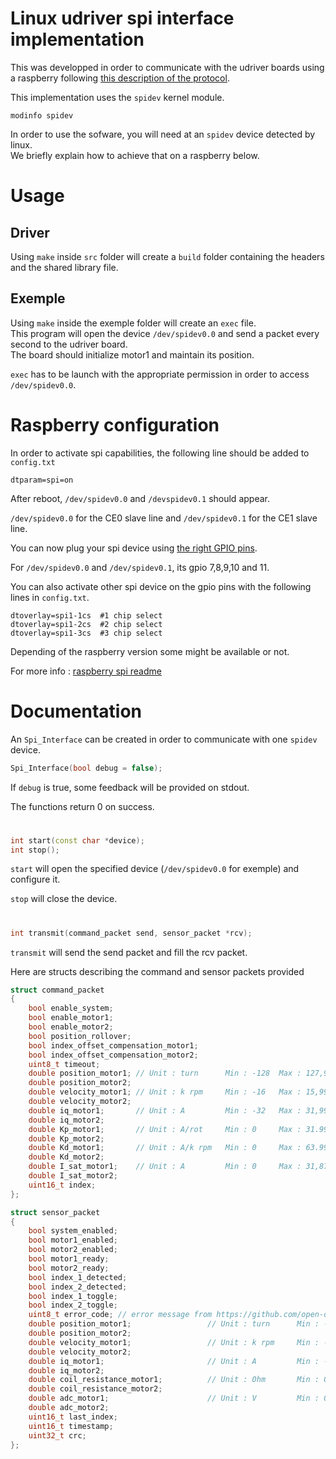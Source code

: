 # Linux udriver spi interface implementation

This was developped in order to communicate with the udriver boards using a raspberry following [this description of the protocol](https://github.com/open-dynamic-robot-initiative/master-board/blob/master/documentation/BLMC_%C2%B5Driver_SPI_interface.md).

This implementation uses the `spidev` kernel module.  

```
modinfo spidev
```

In order to use the sofware, you will need at an `spidev` device detected by linux.  
We briefly explain how to achieve that on a raspberry below.  

# Usage

## Driver

Using `make` inside `src` folder will create a `build` folder containing the headers and the shared library file.

## Exemple

Using `make` inside the exemple folder will create an `exec` file.  
This program will open the device `/dev/spidev0.0` and send a packet every second to the udriver board.  
The board should initialize motor1 and maintain its position.

`exec` has to be launch with the appropriate permission in order to access `/dev/spidev0.0`.

# Raspberry configuration

In order to activate spi capabilities, the following line should be added to `config.txt`

```
dtparam=spi=on
```

After reboot, `/dev/spidev0.0` and `/devspidev0.1` should appear.

`/dev/spidev0.0` for the CE0 slave line and `/dev/spidev0.1` for the CE1 slave line.

You can now plug your spi device using [the right GPIO pins](https://www.raspberrypi.org/documentation/usage/gpio/).

For `/dev/spidev0.0` and `/dev/spidev0.1`, its gpio 7,8,9,10 and 11.

You can also activate other spi device on the gpio pins with the following lines in `config.txt`.  
 
```
dtoverlay=spi1-1cs  #1 chip select
dtoverlay=spi1-2cs  #2 chip select
dtoverlay=spi1-3cs  #3 chip select
```

Depending of the raspberry version some might be available or not.


For more info : [raspberry spi readme](https://www.raspberrypi.org/documentation/hardware/raspberrypi/spi/README.md)

# Documentation

An `Spi_Interface` can be created in order to communicate with one `spidev` device.

```cpp
Spi_Interface(bool debug = false);
```

If `debug` is true, some feedback will be provided on stdout.

The functions return 0 on success.

#

```cpp
int start(const char *device);
int stop();
```

`start` will open the specified device (`/dev/spidev0.0` for exemple) and configure it.  

`stop` will close the device.

#

```cpp
int transmit(command_packet send, sensor_packet *rcv);
```

`transmit` will send the send packet and fill the rcv packet.

Here are structs describing the command and sensor packets provided

```cpp
struct command_packet
{
	bool enable_system;
	bool enable_motor1;
	bool enable_motor2;
	bool position_rollover;
	bool index_offset_compensation_motor1;
	bool index_offset_compensation_motor2;
	uint8_t timeout;
	double position_motor1; // Unit : turn 	 	Min : -128	Max : 127,999999940395
	double position_motor2;
	double velocity_motor1; // Unit : k rpm 	Min : -16 	Max : 15,9995117188
	double velocity_motor2;
	double iq_motor1; 		// Unit : A 		Min : -32 	Max : 31,9990234375
	double iq_motor2;
	double Kp_motor1; 		// Unit : A/rot 	Min : 0 	Max : 31.99951171875
	double Kp_motor2; 
	double Kd_motor1;		// Unit : A/k rpm 	Min : 0 	Max : 63.9990234375
	double Kd_motor2;
	double I_sat_motor1; 	// Unit : A 		Min : 0 	Max : 31,875
	double I_sat_motor2;
	uint16_t index;
};

struct sensor_packet
{
	bool system_enabled;
	bool motor1_enabled;
	bool motor2_enabled;
	bool motor1_ready;
	bool motor2_ready;
	bool index_1_detected;
	bool index_2_detected;
	bool index_1_toggle;
	bool index_2_toggle;
	uint8_t error_code; // error message from https://github.com/open-dynamic-robot-initiative/blmc_drivers/files/4856546/BLMC_CAN_Interface-010720.pdf
	double position_motor1;					// Unit : turn 	 	Min : -128	Max : 127,999999940395
	double position_motor2;
	double velocity_motor1; 				// Unit : k rpm 	Min : -16 	Max : 15,9995117188
	double velocity_motor2;
	double iq_motor1;						// Unit : A 		Min : -32 	Max : 31,9990234375
	double iq_motor2;
	double coil_resistance_motor1;			// Unit : Ohm 		Min : 0 	Max : 1,9999694824
	double coil_resistance_motor2;
	double adc_motor1;						// Unit : V 		Min : 0 	Max : 3.99993896484
	double adc_motor2;
	uint16_t last_index;
	uint16_t timestamp;
	uint32_t crc;
};
```


